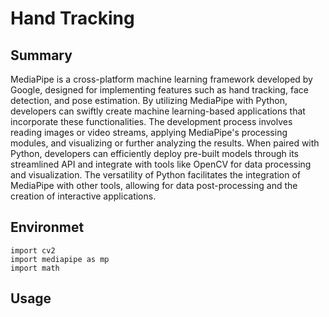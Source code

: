 # Hand Tracking
## Summary
MediaPipe is a cross-platform machine learning framework developed by Google, designed for implementing features 
such as hand tracking, face detection, and pose estimation. By utilizing MediaPipe with Python, developers can 
swiftly create machine learning-based applications that incorporate these functionalities. The development process 
involves reading images or video streams, applying MediaPipe's processing modules, and visualizing or further 
analyzing the results. When paired with Python, developers can efficiently deploy pre-built models through 
its streamlined API and integrate with tools like OpenCV for data processing and visualization. The versatility 
of Python facilitates the integration of MediaPipe with other tools, allowing for data post-processing and the 
creation of interactive applications.
## Environmet
    import cv2
    import mediapipe as mp
    import math
## Usage
